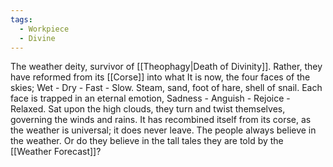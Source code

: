 ```yaml
---
tags:
  - Workpiece
  - Divine
---
```

The weather deity, survivor of [[Theophagy|Death of Divinity]]. Rather, they have reformed from its [[Corse]] into what It is now, the four faces of the skies;
Wet - Dry - Fast - Slow. 
Steam, sand, foot of hare, shell of snail. 
Each face is trapped in an eternal emotion,
Sadness - Anguish - Rejoice - Relaxed. 
Sat upon the high clouds, they turn and twist themselves, governing the winds and rains. 
It has recombined itself from its corse, as the weather is universal; it does never leave. The people always believe in the weather. 
Or do they believe in the tall tales they are told by the [[Weather Forecast]]? 